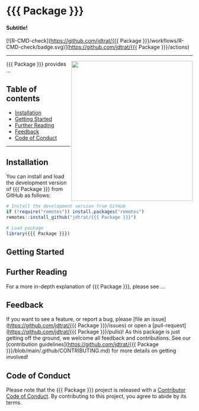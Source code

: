 # {{{ Package }}}

#### Subtitle!

<!-- badges: start -->

[![R-CMD-check](https://github.com/jdtrat/{{{ Package }}}/workflows/R-CMD-check/badge.svg)](https://github.com/jdtrat/{{{ Package }}}/actions)

<!-- badges: end -->

------------------------------------------------------------------------

<img src="https://jdtrat.com/project/{{{ Package }}}/featured-hex.png" width="328" height="378" align="right"/>

{{{ Package }}} provides ...

## Table of contents

-   [Installation](#installation)
-   [Getting Started](#getting-started)
-   [Further Reading](#further-reading)
-   [Feedback](#feedback)
-   [Code of Conduct](#code-of-conduct)

------------------------------------------------------------------------

## Installation

You can install and load the development version of {{{ Package }}} from GitHub as follows:

```r
# Install the development version from GitHub
if (!require("remotes")) install.packages("remotes")
remotes::install_github("jdtrat/{{{ Package }}}")

# Load package
library({{{ Package }}})
```

## Getting Started

## Further Reading

For a more in-depth explanation of {{{ Package }}}, please see ...

## Feedback

If you want to see a feature, or report a bug, please [file an issue](https://github.com/jdtrat/{{{ Package }}}/issues) or open a [pull-request](https://github.com/jdtrat/{{{ Package }}}/pulls)! As this package is just getting off the ground, we welcome all feedback and contributions. See our [contribution guidelines](https://github.com/jdtrat/{{{ Package }}}/blob/main/.github/CONTRIBUTING.md) for more details on getting involved!

## Code of Conduct

Please note that the {{{ Package }}} project is released with a [Contributor Code of Conduct](https://contributor-covenant.org/version/2/0/CODE_OF_CONDUCT.html). By contributing to this project, you agree to abide by its terms.

